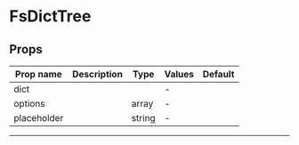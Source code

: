 # FsDictTree

## Props

| Prop name   | Description | Type   | Values | Default |
| ----------- | ----------- | ------ | ------ | ------- |
| dict        |             |        | -      |         |
| options     |             | array  | -      |         |
| placeholder |             | string | -      |         |

---
